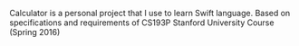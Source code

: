 Calculator is a personal project that I use to learn Swift language.
Based on specifications and requirements of CS193P Stanford University Course (Spring 2016)

